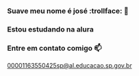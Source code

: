 ### Suave meu nome é josé :trollface: 🐳

###  Estou estudando na alura
###  Entre em contato comigo 📫

00001163550425sp@al.educacao.sp.gov.br
